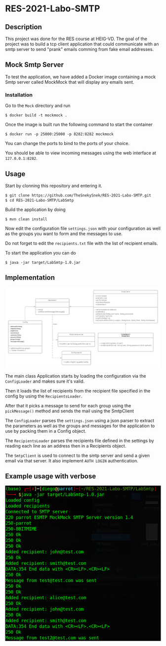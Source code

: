 # RES-2021-Labo-SMTP

## Description
This project was done for the RES course at HEIG-VD.
The goal of the project was to build a tcp client application that could communicate with an smtp server to send "prank" emails comming from fake email addresses.

## Mock Smtp Server
To test the application, we have added a Docker image containing a mock Smtp server called MockMock that will display any emails sent.

### Installation
Go to the `Mock` directory and run 

```
$ docker build -t mockmock .
```
Once the image is built run the following command to start the container

```
$ docker run -p 25000:25000 -p 8282:8282 mockmock
```
You can change the ports to bind to the ports of your choice.

You should be able to view incoming messages using the web interface at `127.0.0.1:8282`.

## Usage
Start by clonning this repository and entering it.
```
$ git clone https://github.com/TheSnekySnek/RES-2021-Labo-SMTP.git
$ cd RES-2021-Labo-SMTP/LabSmtp
```

Build the application by doing
```
$ mvn clean install
```

Now edit the configuration file `settings.json` with your configuration as well as the groups you want to form and the messages to use.

Do not forget to edit the `recipients.txt` file with the list of recipient emails.

To start the application you can do
```
$ java -jar target/LabSmtp-1.0.jar
```
## Implementation
![Class Diagram](figures/uml.png)

The main class Application starts by loading the configuration via the `ConfigLoader` and makes sure it's valid. 

Then it loads the list of recipients from the recipient file specified in the config by using the `RecipientsLoader`. 

After that it picks a message to send for each group using the `pickMessage()` method and sends the mail using the SmtpClient

The `ConfigLoader` parses the `settings.json` using a json parser to extract the parameters as well as the groups and messages for the application to use by packing them in a Config object.

The `RecipientsLoader` parses the recipients file defined in the settings by reading each line as an address then in a Recipients object.

The `SmtpClient` is used to connect to the smtp server and send a given email via that server. It also implement `AUTH LOGIN` authentication.

## Example usage with verbose
![Verbose Ouptut](figures/verbose.png)
